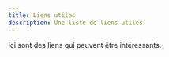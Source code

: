 ```yaml
---
title: Liens utiles
description: Une liste de liens utiles
---
```


Ici sont des liens qui peuvent être intéressants.

<!--
# Codage
Testeur de regex : https://regex101.com

# Traitement d'image
Compression de PNG et JPG : https://tinypng.com et https://tinyjpg.com
Recadrement : https://www.iloveimg.com/crop-image

# Veille
https://thehackernews.com
https://www.cert.ssi.gouv.fr

# Divers
Adresse mail temporaire : https://temp-mail.org

# Autre

## Histoire naturelle
Nomenclature des couleurs de Werner (a permis à Charles Darwin de décrire la couleur de ce qu'il observait): https://www.c82.net/werner/#colors

## Sciences
https://www.sciencealert.com

## Documentaires
Sciences : https://www.arte.tv/fr/videos/sciences
Histoire naturelle : https://www.arte.tv/fr/videos/voyages-et-decouvertes

## Art
http://www.laboiteverte.fr

## Musique
https://www.patatap.com
-->
